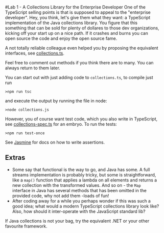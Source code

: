 #Lab 1 - A Collections Library for the Enterprise Developer
One of the TypeScript selling points is that is supposed to appeal to the "enterprise developer". Hey, you think, 
let's give them what they want: a TypeScript implementation of the Java collections library. You figure that this 
 something that can be sold for plenty of dollares to those dev organizations, kicking off your start up 
  on a nice path. If it crashes and burns you can open source the code and enjoy the open source fame.
  
A not totally reliable colleague even helped you by proposing the equivalent interfaces, see [collections.ts](collections.ts).
  
Feel free to comment out methods if you think there are to many. You can always return to them later.
   
You can start out with just adding code to ```collections.ts```, to compile just run 
 ```
>npm run tsc
 ```  
and execute the output by running the file in node:
   
 ```
>node collections.js
 ```  
However, you of course want test code, which you also write in TypeScript, see [collections-spec.ts](collections-spec.ts) 
for an embryo.
To run the tests:
 ```
>npm run test-once
 ```  
See [Jasmine](https://jasmine.github.io/) for docs on how to write assertions.
 
## Extras
 
 * Some say that functional is the way to go, and Java has some. A full streams implementation 
 is probably tricky, but some is straightforward, like a ```map()``` function that applies a lambda 
  on all elements and returns a new collection with the transformed values. And so on - 
  the ```Map``` interface in Java has several methods that has been omitted in the provided code, 
  why not add them -loads of fun!
 * After coding away for a while you perhaps wonder if this was such a good idea; what would a modern 
  TypeScript collections library look like? Also, how should it inter-operate with the JavaScript standard lib?
 
 If Java collections is not your bag, try the equivalent .NET or your other favourite framework.  
